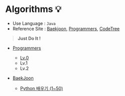 # Algorithms 💡

+ Use Language : `Java` 
+ Reference Site : [Baekjoon](https://www.acmicpc.net/), [Programmers](https://programmers.co.kr/), [CodeTree](https://www.codetree.ai/missions)

> **Just Do It !**

+ <a href="https://github.com/DevJaepaL/Algorithms/tree/main/Programmers">Programmers</a>
    + <a href="https://github.com/DevJaepaL/Algorithms/tree/main/Programmers/src/Programmers_Lv0">Lv.0</a>
    + Lv.1
    + Lv.2


+ [BaekJoon](https://github.com/DevJaepaL/Algorithms/tree/main/BaekJoon)
  + [Python 배우기 (1~50)](https://github.com/DevJaepaL/Algorithms/tree/main/BaekJoon/src/PythonSeries1)

